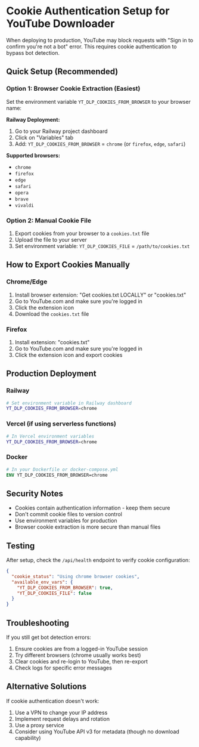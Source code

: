 # Cookie Authentication Setup for YouTube Downloader

When deploying to production, YouTube may block requests with "Sign in to confirm you're not a bot" error. This requires cookie authentication to bypass bot detection.

## Quick Setup (Recommended)

### Option 1: Browser Cookie Extraction (Easiest)

Set the environment variable `YT_DLP_COOKIES_FROM_BROWSER` to your browser name:

**Railway Deployment:**

1. Go to your Railway project dashboard
2. Click on "Variables" tab
3. Add: `YT_DLP_COOKIES_FROM_BROWSER` = `chrome` (or `firefox`, `edge`, `safari`)

**Supported browsers:**

- `chrome`
- `firefox`
- `edge`
- `safari`
- `opera`
- `brave`
- `vivaldi`

### Option 2: Manual Cookie File

1. Export cookies from your browser to a `cookies.txt` file
2. Upload the file to your server
3. Set environment variable: `YT_DLP_COOKIES_FILE` = `/path/to/cookies.txt`

## How to Export Cookies Manually

### Chrome/Edge

1. Install browser extension: "Get cookies.txt LOCALLY" or "cookies.txt"
2. Go to YouTube.com and make sure you're logged in
3. Click the extension icon
4. Download the `cookies.txt` file

### Firefox

1. Install extension: "cookies.txt"
2. Go to YouTube.com and make sure you're logged in
3. Click the extension icon and export cookies

## Production Deployment

### Railway

```bash
# Set environment variable in Railway dashboard
YT_DLP_COOKIES_FROM_BROWSER=chrome
```

### Vercel (if using serverless functions)

```bash
# In Vercel environment variables
YT_DLP_COOKIES_FROM_BROWSER=chrome
```

### Docker

```dockerfile
# In your Dockerfile or docker-compose.yml
ENV YT_DLP_COOKIES_FROM_BROWSER=chrome
```

## Security Notes

- Cookies contain authentication information - keep them secure
- Don't commit cookie files to version control
- Use environment variables for production
- Browser cookie extraction is more secure than manual files

## Testing

After setup, check the `/api/health` endpoint to verify cookie configuration:

```json
{
  "cookie_status": "Using chrome browser cookies",
  "available_env_vars": {
    "YT_DLP_COOKIES_FROM_BROWSER": true,
    "YT_DLP_COOKIES_FILE": false
  }
}
```

## Troubleshooting

If you still get bot detection errors:

1. Ensure cookies are from a logged-in YouTube session
2. Try different browsers (chrome usually works best)
3. Clear cookies and re-login to YouTube, then re-export
4. Check logs for specific error messages

## Alternative Solutions

If cookie authentication doesn't work:

1. Use a VPN to change your IP address
2. Implement request delays and rotation
3. Use a proxy service
4. Consider using YouTube API v3 for metadata (though no download capability)
